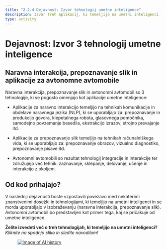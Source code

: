 ```yaml
---
title: "2.2.4 Dejavnost: Izvor tehnologij umetne inteligence"
description: Izvor treh aplikacij, ki temeljijo na umetni inteligenci - naravna interakcija, prepoznavanje slik in avtonomni avtomobil.
type: activity
---
```


# Dejavnost: Izvor 3 tehnologij umetne inteligence

## Naravna interakcija, prepoznavanje slik in aplikacije za avtonomne avtomobile

Naravna interakcija, prepoznavanje slik in avtonomni avtomobil so 3 tehnologije, ki se pogosto omenjajo kot aplikacije umetne inteligence:

- Aplikacije za naravno interakcijo temeljijo na tehnikah komunikacije in obdelave naravnega jezika (NLP), ki se uporabljajo za: prepoznavanje in produkcijo govora, klepetalnega robota, glasovnega pomočnika, samodejno povzemanje besedila, ekstrakcijo izrazov, strojno prevajanje itd.

- Aplikacije za prepoznavanje slik temeljijo na tehnikah računalniškega vida, ki se uporabljajo za: prepoznavanje obrazov, vizualno diagnostiko, prepoznavanje pisave itd.

- Avtonomni avtomobili so rezultat tehnologij integracije in interakcije ter združujejo več tehnik: zaznavanje, sklepanje, delovanje, učenje in interakcijo z okoljem.

## Od kod prihajajo?

V naslednji dejavnosti boste vzpostavili povezavo med nekaterimi znanstvenimi dosežki in tehnologijami, ki temeljijo na umetni inteligenci in se morda uporabljajo v izobraževanju (naravna interakcija, prepoznavanje slik). Avtonomni avtomobil bo predstavljen kot primer tega, kaj se pričakuje od umetne inteligence.

**Želite izvedeti več o treh tehnologijah, ki temeljijo na umetni inteligenci?**  
_Kliknite na spodnjo sliko in sledite navodilom!_

<a href="2-2-4-Activity-Discover-AI-innovations/2-2-4-Origin-of-AI-innovations.html" target="_blank"><figure>
  <img src="Images/AI-historical-timeline-SL.png" alt="Image of AI history" />
</figure></a>
